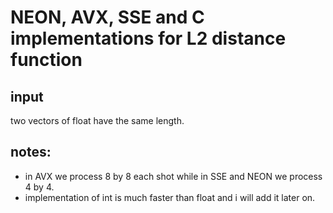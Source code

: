 # NEON, AVX, SSE and C implementations for L2 distance function

## input 
two vectors of float have the same length.

## notes:
-  in AVX we process 8 by 8 each shot while in SSE and NEON we process 4 by 4.
-  implementation of int is much faster than float and i will add it later on.